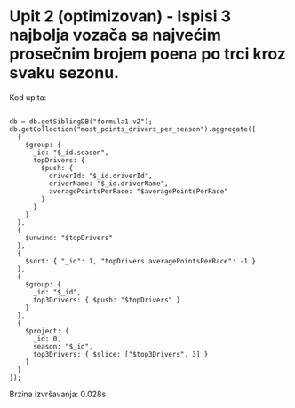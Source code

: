 # Upit 2 (optimizovan) - Ispisi 3 najbolja vozača sa najvećim prosečnim brojem poena po trci kroz svaku sezonu.

Kod upita:

~~~

db = db.getSiblingDB("formula1-v2");
db.getCollection("most_points_drivers_per_season").aggregate([
  {
    $group: {
      _id: "$_id.season",
      topDrivers: {
        $push: {
          driverId: "$_id.driverId",
          driverName: "$_id.driverName",
          averagePointsPerRace: "$averagePointsPerRace"
        }
      }
    }
  },
  {
    $unwind: "$topDrivers"
  },
  {
    $sort: { "_id": 1, "topDrivers.averagePointsPerRace": -1 }
  },
  {
    $group: {
      _id: "$_id",
      top3Drivers: { $push: "$topDrivers" }
    }
  },
  {
    $project: {
      _id: 0,
      season: "$_id",
      top3Drivers: { $slice: ["$top3Drivers", 3] }
    }
  }
]);

~~~

Brzina izvršavanja: 0.028s